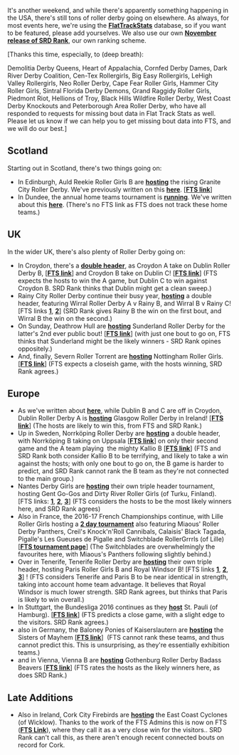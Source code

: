 <html><body><p>It's another weekend, and while there's apparently something happening in the USA, there's still tons of roller derby going on elsewhere. As always, for most events here, we're using the <strong><a href="http://www.flattrackstats.com">FlatTrackStats</a></strong> database, so if you want to be featured, please add yourselves. We also use our own <strong><a href="https://www.scottishrollerderbyblog.com/posts/2016/11/03/srd-rank-november-update/">November release of SRD Rank</a></strong>, our own ranking scheme.

[Thanks this time, especially, to (deep breath):
</p><p class="p1"><span class="s1">Demolitia Derby Queens, Heart of Appalachia, Cornfed Derby Dames, </span><span class="s1">Dark River Derby Coalition, Cen-Tex Rollergirls, Big Easy Rollergirls, LeHigh Valley Rollergirls, Neo Roller Derby, Cape Fear Roller Girls, Hammer City Roller Girls, Sintral Florida Derby Demons, Grand Raggidy Roller Girls, Piedmont Riot, Hellions of Troy, Black Hills Wildfire Roller Derby, West Coast Derby Knockouts and Peterborough Area Roller Derby, who have all responded to requests for missing bout data in Flat Track Stats as well. Please let us know if we can help you to get missing bout data into FTS, and we will do our best.]</span></p>

<h2>Scotland</h2>
Starting out in Scotland, there's two things going on:
<ul>
	<li>In Edinburgh, Auld Reekie Roller Girls B are <strong><a href="https://www.facebook.com/events/1594409394188095/">hosting</a></strong> the rising Granite City Roller Derby. We've previously written on this <strong><a href="https://www.scottishrollerderbyblog.com/posts/2016/10/18/auld-reekie-roller-girls-home-and-away/">here</a></strong>. [<strong><a href="http://flattrackstats.com/bouts/85859/overview">FTS link</a></strong>]</li>
	<li>In Dundee, the annual home teams tournament is <strong><a href="https://www.facebook.com/events/771230369646444/">running</a></strong>. We've written about this <strong><a href="https://www.scottishrollerderbyblog.com/posts/2016/10/27/dundee-home-teams-returns/">here</a></strong>. (There's no FTS link as FTS does not track these home teams.)</li>
</ul>
<h2>UK</h2>
In the wider UK, there's also plenty of Roller Derby going on:
<ul>
	<li>In Croydon, there's a <strong><a href="https://www.facebook.com/events/1029286510487415/">double header</a></strong>, as Croydon A take on Dublin Roller Derby B, [<strong><a href="http://flattrackstats.com/bouts/86878/overview">FTS link</a></strong>] and Croydon B take on Dublin C! [<strong><a href="http://flattrackstats.com/bouts/86879/overview">FTS link</a></strong>] (FTS expects the hosts to win the A game, but Dublin C to win against Croydon B. SRD Rank thinks that Dublin might get a clean sweep.)</li>
	<li>Rainy City Roller Derby continue their busy year, <strong><a href="https://www.facebook.com/events/721358984684500/">hosting</a></strong> a double header, featuring Wirral Roller Derby A v Rainy B, and Wirral B v Rainy C! [FTS links <strong><a href="http://flattrackstats.com/bouts/85237/overview">1</a></strong>, <strong><a href="http://flattrackstats.com/bouts/87753/overview">2</a></strong>] (SRD Rank gives Rainy B the win on the first bout, and Wirral B the win on the second.)</li>
	<li>On Sunday, Deathrow Hull are <strong><a href="https://www.facebook.com/events/1180970668590150/">hosting</a></strong> Sunderland Roller Derby for the latter's 2nd ever public bout! [<strong><a href="http://flattrackstats.com/bouts/86836/overview">FTS link</a></strong>] (with just one bout to go on, FTS thinks that Sunderland might be the likely winners - SRD Rank opines oppositely.)</li>
	<li>And, finally, Severn Roller Torrent are <strong><a href="https://www.facebook.com/events/596227740550690/">hosting</a></strong> Nottingham Roller Girls.[<strong><a href="http://flattrackstats.com/bouts/86837/overview">FTS link</a></strong>] (FTS expects a closeish game, with the hosts winning, SRD Rank agrees.)</li>
</ul>
<h2>Europe</h2>
<ul>
	<li>As we've written about <strong><a href="https://www.scottishrollerderbyblog.com/posts/2016/10/25/glasgow-cross-the-irish-sea-dublin-v-irn-bruisers/">here</a></strong>, while Dublin B and C are off in Croydon, Dublin Roller Derby A is <strong><a href="https://www.facebook.com/events/299480537069476/">hosting</a></strong> Glasgow Roller Derby in Ireland! [<strong><a href="http://flattrackstats.com/bouts/85892">FTS link</a></strong>] (The hosts are likely to win this, from FTS and SRD Rank.)</li>
	<li>Up in Sweden, Norrköping Roller Derby are <strong><a href="https://www.facebook.com/events/211973202554203/">hosting</a></strong> a double header, with Norrköping B taking on Uppsala [<strong><a href="http://flattrackstats.com/bouts/85454/overview">FTS link</a></strong>] on only their second game and the A team playing  the mighty Kallio B [<strong><a href="http://flattrackstats.com/bouts/85455/overview">FTS link</a></strong>] (FTS and SRD Rank both consider Kallio B to be terrifying, and likely to take a win against the hosts; with only one bout to go on, the B game is harder to predict, and SRD Rank cannot rank the B team as they're not connected to the main group.)</li>
	<li>Nantes Derby Girls are <strong><a href="https://www.facebook.com/events/162850257501786/">hosting</a></strong> their own triple header tournament, hosting Gent Go-Gos and Dirty River Roller Girls (of Turku, Finland). [FTS links: <strong><a href="http://flattrackstats.com/bouts/85940/overview">1</a></strong>, <strong><a href="http://flattrackstats.com/bouts/85941/overview">2</a></strong>, <strong><a href="http://flattrackstats.com/bouts/85942/overview">3</a></strong>] (FTS considers the hosts to be the most likely winners here, and SRD Rank agrees)</li>
	<li>Also in France, the 2016-17 French Championships continue, with Lille Roller Girls hosting a <strong><a href="https://www.facebook.com/events/836427439832842/">2 day tournament</a></strong> also featuring Miaous' Roller Derby Panthers, Creil's Knock'n'Roll Cannibals, Calaisis' Black Tagada, Pigalle's Les Gueuses de Pigalle and Switchblade RollerGrrrls (of Lille) [<strong><a href="http://flattrackstats.com/tournaments/86044/overview">FTS tournament page</a></strong>] (The Switchblades are overwhelmingly the favourites here, with Miaous's Panthers following slightly behind.)</li>
	<li>Over in Tenerife, Tenerife Roller Derby are <strong><a href="https://www.facebook.com/events/1602777286684228/">hosting</a></strong> their own triple header, hosting Paris Roller Girls B and Royal Windsor B! [FTS links <strong><a href="http://flattrackstats.com/bouts/85851/overview">1</a></strong>, <strong><a href="http://flattrackstats.com/bouts/85852/overview">2</a></strong>, <strong><a href="http://flattrackstats.com/bouts/85389/overview">3</a></strong>] ! (FTS considers Tenerife and Paris B to be near identical in strength, taking into account home team advantage. It believes that Royal Windsor is much lower strength. SRD Rank agrees, but thinks that Paris is likely to win overall.)</li>
	<li>In Stuttgart, the Bundesliga 2016 continues as they <strong><a href="http://flattrackstats.com/bouts/75646/overview">host</a></strong> St. Pauli (of Hamburg). [<strong><a href="http://flattrackstats.com/bouts/75646/overview">FTS link</a></strong>] (FTS predicts a close game, with a slight edge to the visitors. SRD Rank agrees.)</li>
	<li>also in Germany, the Baloney Ponies of Kaiserslautern are <strong><a href="https://www.facebook.com/events/338163249848498/">hosting</a></strong> the Sisters of Mayhem [<strong><a href="http://flattrackstats.com/bouts/85748/overview">FTS link</a></strong>]  (FTS cannot rank these teams, and thus cannot predict this. This is unsurprising, as they're essentially exhibition teams.)</li>
	<li>and in Vienna, Vienna B are <strong><a href="https://www.facebook.com/events/946772168800686/">hosting</a></strong> Gothenburg Roller Derby Badass Beavers [<strong><a href="http://flattrackstats.com/bouts/86447/overview">FTS link</a></strong>] (FTS rates the hosts as the likely winners here, as does SRD Rank.)</li>
</ul>
<h2>Late Additions</h2>
<ul>
	<li>Also in Ireland, Cork City Firebirds are <strong><a href="https://www.facebook.com/events/470442813165568/">hosting</a></strong> the East Coast Cyclones (of Wicklow). Thanks to the work of the FTS Admins this is now on FTS (<strong><a href="http://flattrackstats.com/bouts/87861">FTS Link</a></strong>), where they call it as a very close win for the visitors.. SRD Rank can't call this, as there aren't enough recent connected bouts on record for Cork.</li>
</ul></body></html>
